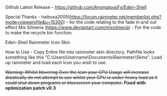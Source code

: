 Github Latest Release - https://github.com/AnomalousFx/Eden-Shell


Special Thanks  - 
haibusa2005(https://forum.rainmeter.net/memberlist.php?mode=viewprofile&u=15300) - for the code relating to the fade in and out effect
Mix Silmeria (https://www.deviantart.com/mixsilmeria) - For the code to make the recycle bin function. 

Eden-Shell
Rainmeter Icon Skin

How to Use - 
Copy Entire file into rainmeter skin directory. Pathfile looks something like this "C:\Users\Username\Documents\Rainmeter\Skins".
Load up rainmeter and load each Icon you wish to use.

<strike>Warning: Whilst Hovering Over the Icon your CPU Usage will increase drastically do not attempt to use whilst your CPU is under heavy load as it could shut down programs or bluescreen your computer.</strike> <b>Fixed with optimization patch v0.3</b> 
